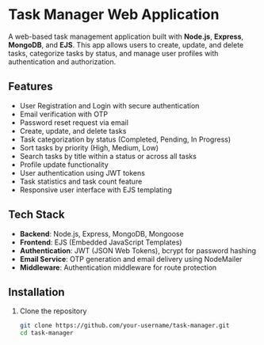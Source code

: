 # Task Manager Web Application

A web-based task management application built with **Node.js**, **Express**, **MongoDB**, and **EJS**. This app allows users to create, update, and delete tasks, categorize tasks by status, and manage user profiles with authentication and authorization.

## Features

- User Registration and Login with secure authentication
- Email verification with OTP
- Password reset request via email
- Create, update, and delete tasks
- Task categorization by status (Completed, Pending, In Progress)
- Sort tasks by priority (High, Medium, Low)
- Search tasks by title within a status or across all tasks
- Profile update functionality
- User authentication using JWT tokens
- Task statistics and task count feature
- Responsive user interface with EJS templating

## Tech Stack

- **Backend**: Node.js, Express, MongoDB, Mongoose
- **Frontend**: EJS (Embedded JavaScript Templates)
- **Authentication**: JWT (JSON Web Tokens), bcrypt for password hashing
- **Email Service**: OTP generation and email delivery using NodeMailer
- **Middleware**: Authentication middleware for route protection

## Installation

1. Clone the repository
   ```bash
   git clone https://github.com/your-username/task-manager.git
   cd task-manager
